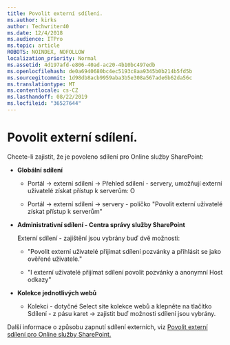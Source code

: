 ```yaml
---
title: Povolit externí sdílení.
ms.author: kirks
author: Techwriter40
ms.date: 12/4/2018
ms.audience: ITPro
ms.topic: article
ROBOTS: NOINDEX, NOFOLLOW
localization_priority: Normal
ms.assetid: 4d197afd-e806-40ad-ac20-4b10bc497edb
ms.openlocfilehash: de0a6940680bc4ec5193c8aa9345b0b214b5fd5b
ms.sourcegitcommit: 1d98db8acb9959aba3b5e308a567ade6b62da56c
ms.translationtype: MT
ms.contentlocale: cs-CZ
ms.lasthandoff: 08/22/2019
ms.locfileid: "36527644"
---
```

# <a name="enable-external-sharing"></a>Povolit externí sdílení.

 Chcete-li zajistit, že je povoleno sdílení pro Online služby SharePoint:
  
- **Globální sdílení**
    
  - Portál -\> externí sdílení -\> Přehled sdílení - servery, umožňují externí uživatelé získat přístup k serverům: O
    
  - Portál -\> externí sdílení -\> servery - políčko "Povolit externí uživatelé získat přístup k serverům"
    
- **Administrativní sdílení - Centra správy služby SharePoint**
    
    Externí sdílení - zajištění jsou vybrány buď dvě možnosti:
    
  - "Povolit externí uživatelé přijímat sdílení pozvánky a přihlásit se jako ověřené uživatele."
    
  - "I externí uživatelé přijímat sdílení povolit pozvánky a anonymní Host odkazy"
    
- **Kolekce jednotlivých webů**
    
  - Kolekci - dotyčné Select site kolekce webů a klepněte na tlačítko Sdílení - z pásu karet -\> zajistit buď možnosti sdílení jsou vybrány.
    
Další informace o způsobu zapnutí sdílení externích, viz [Povolit externí sdílení pro Online služby SharePoint.](https://go.microsoft.com/fwlink/?linkid=2047681&amp;clcid=0x409)
  

